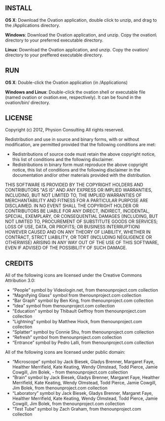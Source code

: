 INSTALL
-------

**OS X**: Download the Ovation application, double click to unzip, and drag to the /Applications directory. 
 
**Windows**: Download the Ovation application, and unzip. Copy the ovation\ directory to your preferred executable directory.

**Linux**: Download the Ovation application, and unzip. Copy the ovation/ directory to your preffered executable directory.

RUN
---

**OS X**: Double-click the Ovation application (in /Applications)

**Windows and Linux**: Double-click the ovation shell or executable file (named ovation or ovation.exe, respectively). It can be found in the ovation/bin/ directory. 

LICENSE
-------

Copyright (c) 2012, Physion Consulting
All rights reserved.

Redistribution and use in source and binary forms, with or without modification, are permitted provided that the following conditions are met:

- Redistributions of source code must retain the above copyright notice, this list of conditions and the following disclaimer.
- Redistributions in binary form must reproduce the above copyright notice, this list of conditions and the following disclaimer in the documentation and/or other materials provided with the distribution.

THIS SOFTWARE IS PROVIDED BY THE COPYRIGHT HOLDERS AND CONTRIBUTORS "AS IS" AND ANY EXPRESS OR IMPLIED WARRANTIES, INCLUDING, BUT NOT LIMITED TO, THE IMPLIED WARRANTIES OF MERCHANTABILITY AND FITNESS FOR A PARTICULAR PURPOSE ARE DISCLAIMED. IN NO EVENT SHALL THE COPYRIGHT HOLDER OR CONTRIBUTORS BE LIABLE FOR ANY DIRECT, INDIRECT, INCIDENTAL, SPECIAL, EXEMPLARY, OR CONSEQUENTIAL DAMAGES (INCLUDING, BUT NOT LIMITED TO, PROCUREMENT OF SUBSTITUTE GOODS OR SERVICES; LOSS OF USE, DATA, OR PROFITS; OR BUSINESS INTERRUPTION) HOWEVER CAUSED AND ON ANY THEORY OF LIABILITY, WHETHER IN CONTRACT, STRICT LIABILITY, OR TORT (INCLUDING NEGLIGENCE OR OTHERWISE) ARISING IN ANY WAY OUT OF THE USE OF THIS SOFTWARE, EVEN IF ADVISED OF THE POSSIBILITY OF SUCH DAMAGE.

CREDITS
-------

All of the following icons are licensed under the Creative Commons Attribution 3.0:

- “People” symbol by Videologin.net, from thenounproject.com collection
- “Magnifying Glass” symbol from thenounproject.com collection
- “Bar Graph” symbol by Ben King, from thenounproject.com collection
- “Idea” symbol from thenounproject.com collection
- "Education" symbol by Thibault Geffroy from thenounproject.com collection
- “Lightning” symbol by Matthew Hock, from thenounproject.com collection
- “Splatter” symbol by Connie Shu, from thenounproject.com collection
- “Refresh” symbol from thenounproject.com collection
- “Entrance” symbol by Pedro Lalli, from thenounproject.com collection

All of the following icons are licensed under public domain:

- “Microscope” symbol by Jack Biesek, Gladys Brenner, Margaret Faye, Healther Merrifield, Kate Keating, Wendy Olmstead, Todd Pierce, Jamie Cowgill, Jim Bolek, - from thenounproject.com collection
- “Brain” symbol by Jack Biesek, Gladys Brenner, Margaret Faye, Healther Merrifield, Kate Keating, Wendy Olmstead, Todd Pierce, Jamie Cowgill, Jim Bolek, from thenounproject.com collection
- “Laboratory” symbol by Jack Biesek, Gladys Brenner, Margaret Faye, Healther Merrifield, Kate Keating, Wendy Olmstead, Todd Pierce, Jamie Cowgill, Jim Bolek, from thenounproject.com collection
- “Test Tube” symbol by Zach Graham, from thenounproject.com collection

